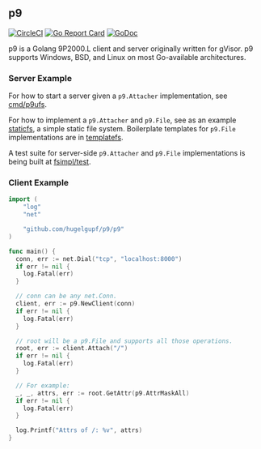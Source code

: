 ## p9

[![CircleCI](https://circleci.com/gh/hugelgupf/p9.svg?style=svg)](https://circleci.com/gh/hugelgupf/p9)
[![Go Report Card](https://goreportcard.com/badge/github.com/hugelgupf/p9)](https://goreportcard.com/report/github.com/hugelgupf/p9)
[![GoDoc](https://godoc.org/github.com/hugelgupf/p9?status.svg)](https://godoc.org/github.com/hugelgupf/p9)

p9 is a Golang 9P2000.L client and server originally written for gVisor. p9
supports Windows, BSD, and Linux on most Go-available architectures.

### Server Example

For how to start a server given a `p9.Attacher` implementation, see
[cmd/p9ufs](cmd/p9ufs/p9ufs.go).

For how to implement a `p9.Attacher` and `p9.File`, see as an example
[staticfs](fsimpl/staticfs/staticfs.go), a simple static file system.
Boilerplate templates for `p9.File` implementations are in
[templatefs](fsimpl/templatefs/).

A test suite for server-side `p9.Attacher` and `p9.File` implementations is
being built at [fsimpl/test](fsimpl/test/filetest.go).

### Client Example

```go
import (
    "log"
    "net"

    "github.com/hugelgupf/p9/p9"
)

func main() {
  conn, err := net.Dial("tcp", "localhost:8000")
  if err != nil {
    log.Fatal(err)
  }

  // conn can be any net.Conn.
  client, err := p9.NewClient(conn)
  if err != nil {
    log.Fatal(err)
  }

  // root will be a p9.File and supports all those operations.
  root, err := client.Attach("/")
  if err != nil {
    log.Fatal(err)
  }

  // For example:
  _, _, attrs, err := root.GetAttr(p9.AttrMaskAll)
  if err != nil {
    log.Fatal(err)
  }

  log.Printf("Attrs of /: %v", attrs)
}
```
